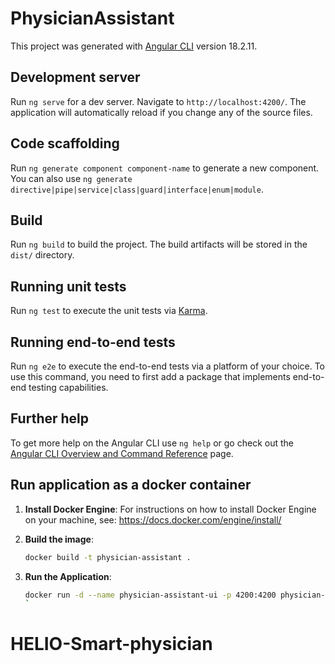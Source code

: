 # PhysicianAssistant

This project was generated with [Angular CLI](https://github.com/angular/angular-cli) version 18.2.11.

## Development server

Run `ng serve` for a dev server. Navigate to `http://localhost:4200/`. The application will automatically reload if you change any of the source files.

## Code scaffolding

Run `ng generate component component-name` to generate a new component. You can also use `ng generate directive|pipe|service|class|guard|interface|enum|module`.

## Build

Run `ng build` to build the project. The build artifacts will be stored in the `dist/` directory.

## Running unit tests

Run `ng test` to execute the unit tests via [Karma](https://karma-runner.github.io).

## Running end-to-end tests

Run `ng e2e` to execute the end-to-end tests via a platform of your choice. To use this command, you need to first add a package that implements end-to-end testing capabilities.

## Further help

To get more help on the Angular CLI use `ng help` or go check out the [Angular CLI Overview and Command Reference](https://angular.dev/tools/cli) page.


## Run application as a docker container

1. **Install Docker Engine**:
   For instructions on how to install Docker Engine on your machine, see: https://docs.docker.com/engine/install/


2. **Build the image**:
    ```sh
    docker build -t physician-assistant .
    ```

3. **Run the Application**:
    ```sh
    docker run -d --name physician-assistant-ui -p 4200:4200 physician-assistant 
    `
# HELIO-Smart-physician
